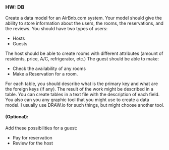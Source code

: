 ### HW: DB

Create a data model for an AirBnb.com system. Your model should give the ability to store information about the users, the rooms, the reservations, and the reviews. You should have two types of users:  
- Hosts
- Guests

The host should be able to create rooms with different attributes (amount of residents, price, A/C, refrigerator, etc.)
The guest should be able to make:
- Check the availability of any rooms
- Make a Reservation for a room.

For each table, you should describe what is the primary key and what are the foreign keys (if any).
The result of the work might be described in a table. You can create tables in a text file with the description of each field. You also can you any graphic tool that you might use to create a data model. I usually use DRAW.io for such things, but might choose another tool.

#### (Optional):
Add these possibilities for a guest:
- Pay for reservation
- Review for the host